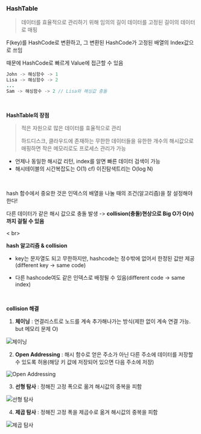 ### HashTable

> 데이터를 효율적으로 관리하기 위해 임의의 길이 데이터를 고정된 길이의 데이터로 매핑

F(key)를 HashCode로 변환하고, 그 변환된 HashCode가 고정된 배열의 Index값으로 쓰임

때문에 HashCode로 빠르게 Value에 접근할 수 있음 

```java
John -> 해싱함수 -> 1
Lisa -> 해싱함수 -> 2
...
Sam -> 해싱함수 -> 2 // Lisa와 해싱값 충돌
```

<br>

**HashTable의 장점**

> 적은 자원으로 많은 데이터를 효율적으로 관리
>
> 하드디스크, 클라우드에 존재하는 무한한 데이터들을 유한한 개수의 해시값으로 매핑하면 작은 메모리로도 프로세스 관리가 가능

* 언제나 동일한 해시값 리턴, index를 알면 빠른 데이터 검색이 가능
* 해시테이블의 시간복잡도는  O(1)   cf) 이진탐색트리는 O(log N)

<br>

hash 함수에서 중요한 것은 인덱스의 배열을 나눌 때의 조건(알고리즘)을 잘 설정해야 한다!

다른 데이터가 같은 해시 값으로 충돌 발생 -> **collision(충돌)현상으로 Big O가 O(n)까지 걸릴 수 있음**

< br>

**hash 알고리즘 & collision**

- key는 문자열도 되고 무한하지만, hashcode는 정수밖에 없어서 한정된 값만 제공(different key -> same code)

- 다른 hashcode여도 같은 인덱스로 배정될 수 있음(different code -> same index)

<br>

**collision 해결**

1. **체이닝** : 연결리스트로 노드를 계속 추가해나가는 방식(제한 없이 계속 연결 가능. but 메모리 문제 O)

![체이닝]()

2. **Open Addressing** : 해시 함수로 얻은 주소가 아닌 다른 주소에 데이터를 저장할 수 있도록 허용(해당 키 값에 저장되어 있으면 다음 주소에 저장)

![Open Addressing]()

3. **선형 탐사** : 정해진 고정 폭으로 옮겨 해시값의 중복을 피함

![선형 탐사]()

4. **제곱 탐사** : 정해진 고정 폭을 제곱수로 옮겨 해시값의 중복을 피함

![제곱 탐사]()

